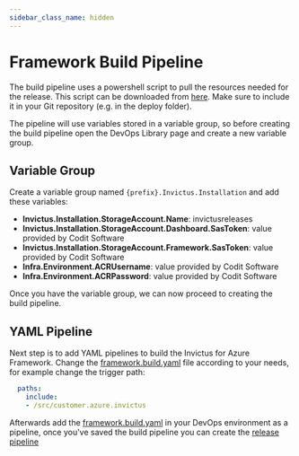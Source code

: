 ```yaml
---
sidebar_class_name: hidden
---
```


# Framework Build Pipeline

The build pipeline uses a powershell script to pull the resources needed for the release. This script can be downloaded from [here](https://github.com/invictus-integration/docs-ifa/blob/master/dashboard/installation/scripts/Invictus-GetSources.ps1). Make sure to include it in your Git repository (e.g. in the deploy folder).

The pipeline will use variables stored in a variable group, so before creating the build pipeline open the DevOps Library page and create a new variable group.

## Variable Group

Create a variable group named `{prefix}.Invictus.Installation` and add these variables:

- **Invictus.Installation.StorageAccount.Name**: invictusreleases
- **Invictus.Installation.StorageAccount.Dashboard.SasToken**: value provided by Codit Software
- **Invictus.Installation.StorageAccount.Framework.SasToken**: value provided by Codit Software
- **Infra.Environment.ACRUsername**: value provided by Codit Software
- **Infra.Environment.ACRPassword**: value provided by Codit Software

Once you have the variable group, we can now proceed to creating the build pipeline.

## YAML Pipeline
Next step is to add YAML pipelines to build the Invictus for Azure Framework. Change the [framework.build.yaml](./pipelines/framework.build.yaml) file according to your needs, for example change the trigger path:
``` yaml
  paths:
    include:
    - /src/customer.azure.invictus
```

Afterwards add the [framework.build.yaml](./pipelines/framework.build.yaml) in your DevOps environment as a pipeline, once you've saved the build pipeline you can create the [release pipeline](framework-releasepipeline.md)
